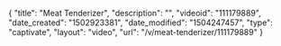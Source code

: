{
    "title": "Meat Tenderizer",
    "description": "",
    "videoid": "111179889",
    "date_created": "1502923381",
    "date_modified": "1504247457",
    "type": "captivate",
    "layout": "video",
    "url": "\/v\/meat-tenderizer\/111179889"
}